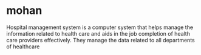 # mohan
Hospital management system is a computer system that helps manage the information related to health care and aids in the job completion of health care providers effectively. They manage the data related to all departments of healthcare
